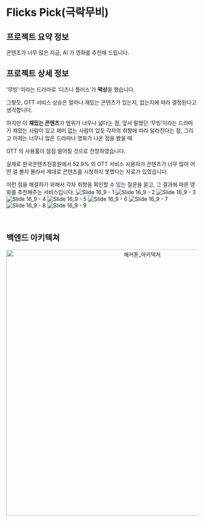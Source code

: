 # Flicks Pick(극락무비)

## 프로젝트 요약 정보
콘텐츠가 너무 많은 지금, AI 가 영화를 추천해 드립니다.

## 프로젝트 상세 정보
‘무빙’ 이라는 드라마로 ‘디즈니 플러스’가 **떡상**을 했습니다.

그렇듯, OTT 서비스 상승은 얼마나 재밌는 콘텐츠가 있는지, 없는지에 따라 결정된다고 생각합니다. 

하지만 이 **재밌는 콘텐츠**가 범위가 너무나 넓다는 점, 앞서 말했던 ‘무빙’이라는 드라마가 재밌는 사람이 있고 재미 없는 사람이 있듯 각자의 취향에 따라 달라진다는 점, 그리고 이제는 너무나 많은 드라마나 영화가 나온 점을 봤을 때

OTT 의 사용률이 점점 떨어질 것으로 전망하였습니다. 

실제로 한국콘텐츠진흥원에서 52.9% 의 OTT 서비스 사용자가 콘텐츠가 너무 많아 어떤 걸 볼지 몰라서 제대로 콘텐츠를 시청하지 못했다는 자료가 있었습니다. 

이런 점을 해결하기 위해서 각자 취향을 확인할 수 있는 질문을 묻고, 그 결과에 따른 영화를 추천해주는 서비스입니다.
![Slide 16_9 - 1](https://github.com/unithon-10th-1team/.github/assets/64088250/9e368477-88db-4b6c-992f-5419d68688b3)
![Slide 16_9 - 2](https://github.com/unithon-10th-1team/.github/assets/64088250/c22fcc3c-6741-48cf-beef-80a3f20e34c6)
![Slide 16_9 - 3](https://github.com/unithon-10th-1team/.github/assets/64088250/d5e6cd81-5836-4799-b89e-e6eb4cd3b06c)
![Slide 16_9 - 4](https://github.com/unithon-10th-1team/.github/assets/64088250/f25b305a-adba-4faf-a569-6aec4af3f583)
![Slide 16_9 - 5](https://github.com/unithon-10th-1team/.github/assets/64088250/1b0b65c9-6bcc-45e0-b8bc-180b2db15464)
![Slide 16_9 - 6](https://github.com/unithon-10th-1team/.github/assets/64088250/ae8ca716-0c1a-485f-b46b-537ef8f2d15b)
![Slide 16_9 - 7](https://github.com/unithon-10th-1team/.github/assets/64088250/b9c4e30b-f1e1-49fc-bb2b-e3cab9cc0c02)
![Slide 16_9 - 8](https://github.com/unithon-10th-1team/.github/assets/64088250/62a6d105-519c-4e1e-9a0e-17cf6ac356d7)
![Slide 16_9 - 9](https://github.com/unithon-10th-1team/.github/assets/64088250/b6c479ac-73a2-4c69-91e0-800e63ef687d)

</br>

## 백엔드 아키텍쳐

<div align="center">
  <img width="700px" alt="해커톤_아키텍처" src="https://github.com/unithon-10th-1team/.github/assets/64088250/86933044-2b40-436e-985c-1de6cb8dbb8f">
</div>
